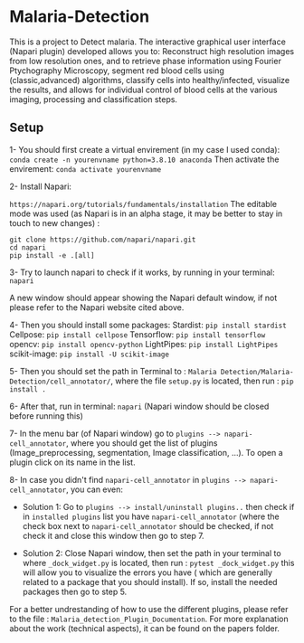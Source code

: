 # Malaria-Detection
This is a project to Detect malaria. The interactive graphical user interface (Napari plugin) developed allows you to: Reconstruct high resolution images from low resolution ones, and to retrieve phase information using Fourier Ptychography Microscopy,  segment red blood cells using (classic,advanced) algorithms, classify cells into healthy/infected, visualize the results, and allows for individual control of blood cells at the various imaging, processing and classification steps. 


## Setup

1- You should first create a virtual envirement (in my case I used conda):
   `conda create -n yourenvname python=3.8.10 anaconda`
  Then activate the envirement:
  `conda activate yourenvname`

2- Install Napari:

  `https://napari.org/tutorials/fundamentals/installation`
  The editable mode was used (as Napari is in an alpha stage, it may be better to stay in touch to new changes) :
  ```
  git clone https://github.com/napari/napari.git
  cd napari
  pip install -e .[all]
  ```
3- Try to launch napari to check if it works, by running in your terminal: 
  `napari`

  A new window should appear showing the Napari default window, if not please refer to the Napari website cited above.

4- Then you should install some packages:
  Stardist: `pip install stardist`
  Cellpose: `pip install cellpose`
  Tensorflow: `pip install tensorflow`
  opencv: `pip install opencv-python`
  LightPipes: `pip install LightPipes`
  scikit-image: `pip install -U scikit-image`


5- Then you should set the path in Terminal to : 
  `Malaria Detection/Malaria-Detection/cell_annotator/`, where the file `setup.py` is located, then run : `pip install .`

6- After that, run in terminal:  `napari` (Napari window should be closed before running this) 

7- In the menu bar (of Napari window) go to `plugins --> napari-cell_annotator`, where you should get the list of plugins (Image_preprocessing, segmentation, Image classification, ...). To open a plugin click on its name in the list.

8- In case you didn't find `napari-cell_annotator` in `plugins --> napari-cell_annotator`, you can even:
  * Solution 1: 
    Go to `plugins --> install/uninstall plugins..` then check if in `installed plugins` list you have `napari-cell_annotator` (where       the check box next to `napari-cell_annotator` should be checked, if not check it and close this window then go to step 7.
    
  * Solution 2: 
    Close Napari window, then set the path in your terminal to where `_dock_widget.py` is located, then run : 
    `pytest _dock_widget.py` this will allow you to visualize the errors you have ( which are generally related to a package that you       should install). If so, install the needed packages then go to step 5.     

For a better undrestanding of how to use the different plugins, please refer to the file : `Malaria_detection_Plugin_Documentation`.
For more explanation about the work (technical aspects), it can be found on the papers folder.



